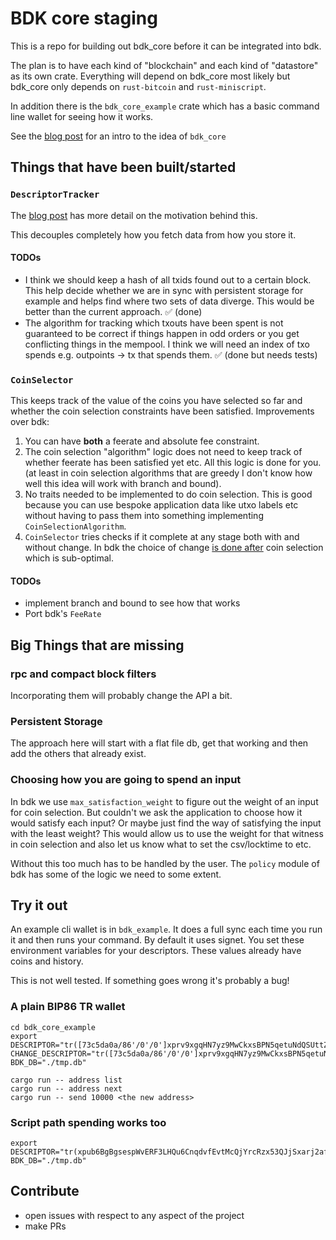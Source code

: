 # BDK core staging

This is a repo for building out bdk_core before it can be integrated into bdk.

The plan is to have each kind of "blockchain" and each kind of "datastore" as its own crate. Everything will depend on bdk_core most likely but bdk_core only depends on `rust-bitcoin` and `rust-miniscript`.

In addition there is the `bdk_core_example` crate which has a basic command line wallet for seeing how it works.

See the [blog post] for an intro to the idea of `bdk_core`

## Things that have been built/started

###  `DescriptorTracker`

The [blog post] has more detail on the motivation behind this.

This decouples completely how you fetch data from how you store it.

#### TODOs

- I think we should keep a hash of all txids found out to a certain block. This help decide whether we are in sync with persistent storage for example and helps find where two sets of data diverge. This would be better than the current approach. ✅ (done)
- The algorithm for tracking which txouts have been spent is not guaranteed to be correct if things happen in odd orders or you get conflicting things in the mempool. I think we will need an index of txo spends e.g. outpoints -> tx that spends them. ✅ (done but needs tests)

### `CoinSelector`

This keeps track of the value of the coins you have selected so far and whether the coin selection constraints have been satisfied. Improvements over bdk:

1. You can have **both** a feerate and absolute fee constraint.
2. The coin selection "algorithm" logic does not need to keep track of whether feerate has been satisfied yet etc. All this logic is done for you. (at least in coin selection algorithms that are greedy I don't know how well this idea will work with branch and bound).
3. No traits needed to be implemented to do coin selection. This is good because you can use bespoke application data like utxo labels etc without having to pass them into something implementing `CoinSelectionAlgorithm`.
4. `CoinSelector` tries checks if it complete at any stage both with and without change. In bdk the choice of change [is done after](https://github.com/bitcoindevkit/bdk/issues/147) coin selection which is sub-optimal.

#### TODOs

- implement branch and bound to see how that works
- Port bdk's `FeeRate`

## Big Things that are missing

### rpc and compact block filters

Incorporating them will probably change the API a bit.

### Persistent Storage

The approach here will start with a flat file db, get that working and then add the others that already exist.


### Choosing how you are going to spend an input

In bdk we use `max_satisfaction_weight` to figure out the weight of an input for coin selection. But couldn't we ask the application to choose how it would satisfy each input? Or maybe just find the way of satisfying the input with the least weight? This would allow us to use the weight for that witness in coin selection and also let us know what to set the csv/locktime to etc.

Without this too much has to be handled by the user. The `policy` module of bdk has some of the logic we need to some extent.

## Try it out

An example cli wallet is in `bdk_example`.
It does a full sync each time you run it and then runs your command.
By default it uses signet. You set these environment variables for your descriptors. These values already have coins and history.

This is not well tested. If something goes wrong it's probably a bug!


### A plain BIP86 TR wallet

```
cd bdk_core_example
export DESCRIPTOR="tr([73c5da0a/86'/0'/0']xprv9xgqHN7yz9MwCkxsBPN5qetuNdQSUttZNKw1dcYTV4mkaAFiBVGQziHs3NRSWMkCzvgjEe3n9xV8oYywvM8at9yRqyaZVz6TYYhX98VjsUk/0/*)" CHANGE_DESCRIPTOR="tr([73c5da0a/86'/0'/0']xprv9xgqHN7yz9MwCkxsBPN5qetuNdQSUttZNKw1dcYTV4mkaAFiBVGQziHs3NRSWMkCzvgjEe3n9xV8oYywvM8at9yRqyaZVz6TYYhX98VjsUk/1/*)" BDK_DB="./tmp.db"

cargo run -- address list
cargo run -- address next
cargo run -- send 10000 <the new address> 
```

### Script path spending works too

```
export DESCRIPTOR="tr(xpub6BgBgsespWvERF3LHQu6CnqdvfEvtMcQjYrcRzx53QJjSxarj2afYWcLteoGVky7D3UKDP9QyrLprQ3VCECoY49yfdDEHGCtMMj92pReUsQ/0/*,pk(xprv9s21ZrQH143K3ngkqk9y72BYSJTZ1ngfTFGFtxCwfP9pKqcMzn6aCP3mZoY8qMEqUjkxC2BkDUVLw77qbyGt66BbE7g3nt8JAGGkcTe4kWZ/0/*))"
BDK_DB="./tmp.db"
```

## Contribute

- open issues with respect to any aspect of the project
- make PRs



[blog post]: https://bitcoindevkit.org/blog/bdk-core-pt1/
